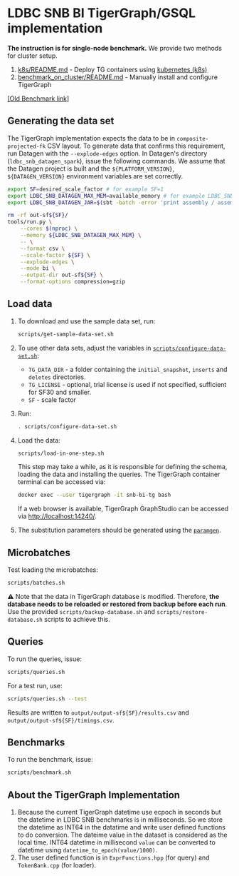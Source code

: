 # LDBC SNB BI TigerGraph/GSQL implementation
**The instruction is for single-node benchmark.**
We provide two methods for cluster setup.
  1. [k8s/README.md](./k8s) - Deploy TG containers using [kubernetes (k8s)](https://kubernetes.io) 
  1. [benchmark_on_cluster/README.md](./benchmark_on_cluster) - Manually install and configure TigerGraph

[[Old Benchmark link]](https://github.com/tigergraph/ecosys/tree/ldbc/ldbc_benchmark/tigergraph/queries_v3)

## Generating the data set

The TigerGraph implementation expects the data to be in `composite-projected-fk` CSV layout. To generate data that confirms this requirement, run Datagen with the `--explode-edges` option.  In Datagen's directory (`ldbc_snb_datagen_spark`), issue the following commands. We assume that the Datagen project is built and the `${PLATFORM_VERSION}`, `${DATAGEN_VERSION}` environment variables are set correctly.

```bash
export SF=desired_scale_factor # for example SF=1
export LDBC_SNB_DATAGEN_MAX_MEM=available_memory # for example LDBC_SNB_DATAGEN_MAX_MEM=8G
export LDBC_SNB_DATAGEN_JAR=$(sbt -batch -error 'print assembly / assemblyOutputPath')
```

```bash
rm -rf out-sf${SF}/
tools/run.py \
    --cores $(nproc) \
    --memory ${LDBC_SNB_DATAGEN_MAX_MEM} \
    -- \
    --format csv \
    --scale-factor ${SF} \
    --explode-edges \
    --mode bi \
    --output-dir out-sf${SF} \
    --format-options compression=gzip
```

## Load data

1. To download and use the sample data set, run:

    ```bash
    scripts/get-sample-data-set.sh
    ```

1. To use other data sets, adjust the variables in [`scripts/configure-data-set.sh`](scripts/configure-data-set.sh):

    * `TG_DATA_DIR` - a folder containing the `initial_snapshot`, `inserts` and `deletes` directories.
    * `TG_LICENSE` - optional, trial license is used if not specified, sufficient for SF30 and smaller.
    * `SF` - scale factor

1. Run:

    ```bash
    . scripts/configure-data-set.sh
    ```

1. Load the data:

    ```bash
    scripts/load-in-one-step.sh
    ```

    This step may take a while, as it is responsible for defining the schema, loading the data and installing the queries. The TigerGraph container terminal can be accessed via:
    
    ```bash
    docker exec --user tigergraph -it snb-bi-tg bash
    ```

    If a web browser is available, TigerGraph GraphStudio can be accessed via <http://localhost:14240/>.

1. The substitution parameters should be generated using the [`paramgen`](../paramgen).

## Microbatches

Test loading the microbatches:

```bash
scripts/batches.sh
```

:warning: Note that the data in TigerGraph database is modified. Therefore, **the database needs to be reloaded or restored from backup before each run**. Use the provided `scripts/backup-database.sh` and `scripts/restore-database.sh` scripts to achieve this.

## Queries

To run the queries, issue:

```bash
scripts/queries.sh
```

For a test run, use:

```bash
scripts/queries.sh --test
```

Results are written to `output/output-sf${SF}/results.csv` and `output/output-sf${SF}/timings.csv`.

## Benchmarks

To run the benchmark, issue:

```bash
scripts/benchmark.sh
```

## About the TigerGraph Implementation
1. Because the current TigerGraph datetime use ecpoch in seconds but the datetime in LDBC SNB benchmarks is in milliseconds. So we store the datetime as INT64 in the datatime and write user defined functions to do conversion. The dateime value in the dataset is considered as the local time. INT64 datetime in millisecond `value` can be converted to datetime using `datetime_to_epoch(value/1000)`.
1. The user defined function is in `ExprFunctions.hpp` (for query) and `TokenBank.cpp` (for loader).
